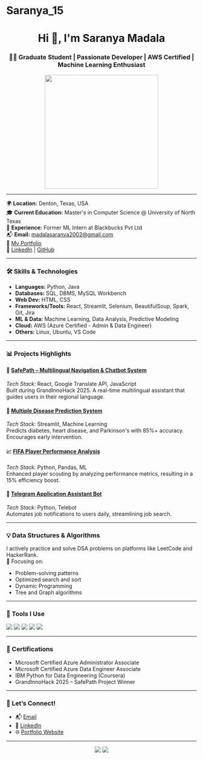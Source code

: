 # Saranya_15
<h1 align="center">Hi 👋, I'm Saranya Madala</h1>
<h3 align="center">👩‍💻 Graduate Student | Passionate Developer | AWS Certified | Machine Learning Enthusiast</h3>

<p align="center">
  <img src="https://media.giphy.com/media/qgQUggAC3Pfv687qPC/giphy.gif" width="300" />
</p>

---

🌍 **Location:** Denton, Texas, USA  
🎓 **Current Education:** Master's in Computer Science @ University of North Texas  
💼 **Experience:** Former ML Intern at Blackbucks Pvt Ltd  
📬 **Email:** [madalasaranya2002@gmail.com](mailto:madalasaranya2002@gmail.com)  
🔗 [My Portfolio](https://myportfolio0115-bw7embawv-saranya-madalas-projects.vercel.app/)  
🔗 [LinkedIn](https://www.linkedin.com/in/saranyamadala/) | [GitHub](https://github.com/SaranyaM15)

---

### 🛠️ Skills & Technologies

- **Languages:** Python, Java  
- **Databases:** SQL, DBMS, MySQL Workbench  
- **Web Dev:** HTML, CSS  
- **Frameworks/Tools:** React, Streamlit, Selenium, BeautifulSoup, Spark, Git, Jira  
- **ML & Data:** Machine Learning, Data Analysis, Predictive Modeling  
- **Cloud:** AWS (Azure Certified - Admin & Data Engineer)  
- **Others:** Linux, Ubuntu, VS Code  

---

### 📊 Projects Highlights

#### 🚀 [SafePath – Multilingual Navigation & Chatbot System](https://github.com/SaranyaM15/SafePath)
*Tech Stack:* React, Google Translate API, JavaScript  
Built during GrandInnoHack 2025. A real-time multilingual assistant that guides users in their regional language.

#### 🧠 [Multiple Disease Prediction System](https://github.com/SaranyaM15/Disease-Predictor)
*Tech Stack:* Streamlit, Machine Learning  
Predicts diabetes, heart disease, and Parkinson's with 85%+ accuracy. Encourages early intervention.

#### 📈 [FIFA Player Performance Analysis](https://github.com/SaranyaM15/FIFA-Analysis)
*Tech Stack:* Python, Pandas, ML  
Enhanced player scouting by analyzing performance metrics, resulting in a 15% efficiency boost.

#### 🤖 [Telegram Application Assistant Bot](https://github.com/SaranyaM15/Telegram-Job-Bot)
*Tech Stack:* Python, Telebot  
Automates job notifications to users daily, streamlining job search.

---

### 💡 Data Structures & Algorithms

I actively practice and solve DSA problems on platforms like LeetCode and HackerRank.  
📌 Focusing on:
- Problem-solving patterns  
- Optimized search and sort  
- Dynamic Programming  
- Tree and Graph algorithms  

---

### 🧰 Tools I Use

<p align="left">
  <img src="https://img.shields.io/badge/Jira-0052CC?style=flat-square&logo=jira&logoColor=white" />
  <img src="https://img.shields.io/badge/AWS-232F3E?style=flat-square&logo=amazon-aws&logoColor=white" />
  <img src="https://img.shields.io/badge/Streamlit-FF4B4B?style=flat-square&logo=streamlit&logoColor=white" />
  <img src="https://img.shields.io/badge/React-61DAFB?style=flat-square&logo=react&logoColor=black" />
  <img src="https://img.shields.io/badge/Python-3776AB?style=flat-square&logo=python&logoColor=white" />
</p>

---

### 📜 Certifications

- Microsoft Certified Azure Administrator Associate  
- Microsoft Certified Azure Data Engineer Associate  
- IBM Python for Data Engineering (Coursera)  
- GrandInnoHack 2025 – SafePath Project Winner  

---

### 📣 Let’s Connect!

- 📬 [Email](mailto:madalasaranya2002@gmail.com)  
- 💼 [LinkedIn](https://www.linkedin.com/in/saranyamadala/)  
- 🌐 [Portfolio Website](https://myportfolio0115-bw7embawv-saranya-madalas-projects.vercel.app/)

---

<p align="center">
  <img src="https://github-readme-stats.vercel.app/api?username=SaranyaM15&show_icons=true&theme=radical" />
  <img src="https://github-readme-stats.vercel.app/api/top-langs/?username=SaranyaM15&layout=compact&theme=radical" />
</p>


